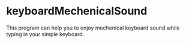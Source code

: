 # keyboardMechenicalSound
This program can help you to enjoy mechenical keyboard sound while typing in your simple keyboard.
